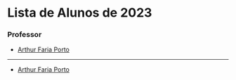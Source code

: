 # Lista de Alunos de 2023

### Professor
- [Arthur Faria Porto](https://github.com/arthurfporto)
___
[comment]: <> (Coloque abaixo o seu nome completo, em ordem alfabética, e o link para o seu github, com base no exemplo do que fiz no nome do professor)

- [Arthur Faria Porto](https://github.com/artporto007)
